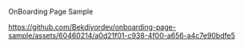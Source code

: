 OnBoarding Page Sample

https://github.com/Bekdiyordev/onboarding-page-sample/assets/60460214/a0d21f01-c938-4f00-a656-a4c7e90bdfe5
